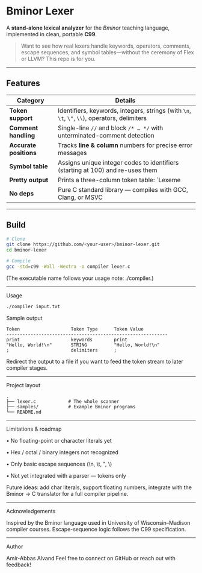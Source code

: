 # Bminor Lexer

A **stand-alone lexical analyzer** for the *Bminor* teaching language, implemented in clean, portable **C99**.

> Want to see how real lexers handle keywords, operators, comments, escape sequences, and symbol tables—without the ceremony of Flex or LLVM? This repo is for you.

---

## Features

| Category | Details |
|----------|---------|
| **Token support** | Identifiers, keywords, integers, strings (with `\n`, `\t`, `\"`, `\\`), operators, delimiters |
| **Comment handling** | Single-line `//` and block `/* … */` with unterminated-comment detection |
| **Accurate positions** | Tracks **line & column** numbers for precise error messages |
| **Symbol table** | Assigns unique integer codes to identifiers (starting at 100) and re-uses them |
| **Pretty output** | Prints a three-column token table: `Lexeme | Token Type | Token Value` |
| **No deps** | Pure C standard library — compiles with GCC, Clang, or MSVC |

---

## Build

```bash
# Clone
git clone https://github.com/<your-user>/bminor-lexer.git
cd bminor-lexer

# Compile
gcc -std=c99 -Wall -Wextra -o compiler lexer.c
```
(The executable name follows your usage note: ./compiler.)

---

Usage
```bash
./compiler input.txt
```
Sample output
```
Token               	Token Type     	Token Value
------------------------------------------------------------
print               	keywords       	print
"Hello, World!\n"   	STRING         	"Hello, World!\n"
;                   	delimiters     	;
```
Redirect the output to a file if you want to feed the token stream to later compiler stages.

---

Project layout
```
.
├── lexer.c            # The whole scanner
├── samples/           # Example Bminor programs
└── README.md
```

---

Limitations & roadmap

•	No floating-point or character literals yet

•	Hex / octal / binary integers not recognized

•	Only basic escape sequences (\n, \t, \", \\)

•	Not yet integrated with a parser — tokens only

Future ideas: add char literals, support floating numbers, integrate with the Bminor → C translator for a full compiler pipeline.

---

Acknowledgements

Inspired by the Bminor language used in University of Wisconsin–Madison compiler courses.
Escape-sequence logic follows the C99 specification.

---
Author

Amir-Abbas Alvand
Feel free to connect on GitHub or reach out with feedback!
